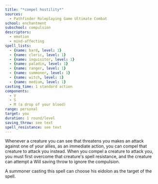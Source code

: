 ```yaml
---
title: "*compel hostility*"
sources:
  - Pathfinder Roleplaying Game Ultimate Combat
school: enchantment
subschool: compulsion
descriptors:
  - emotion
  - mind-affecting
spell_lists:
  - {name: bard, level: 1}
  - {name: cleric, level: 1}
  - {name: inquisitor, level: 1}
  - {name: paladin, level: 1}
  - {name: ranger, level: 1}
  - {name: summoner, level: 1}
  - {name: witch, level: 1}
  - {name: medium, level: 1}
casting_time: 1 standard action
components:
  - V
  - S
  - M (a drop of your blood)
range: personal
target: you
duration: 1 round/level
saving_throw: see text
spell_resistance: see text
---
```


Whenever a creature you can see that threatens you makes an attack against one of your allies, as an immediate action, you can compel that creature to attack you instead. When you compel a creature to attack you, you must first overcome that creature's spell resistance, and the creature can attempt a Will saving throw to ignore the compulsion.

A summoner casting this spell can choose his eidolon as the target of the spell.

